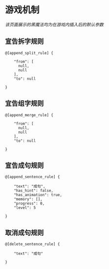 # 游戏机制

*该页面展示的黑魔法均为在游戏内插入后的默认参数*

## 宣告拆字规则
```
@[append_split_rule] {
  
    "from": [
      null,
      null
    ],
    "to": null
  
}
```

## 宜告组字规则
```
@[append_merge_rule] {
  
    "from": [
      null,
      null
    ],
    "to": null
  
}
```

## 宣告成句规则
```
@[append_sentence_rule] {
  
    "text": "成句",
    "has_hint": false,
    "has_animation": true,
    "memory": [],
    "progress": 0,
    "level": 5
  
}
```

## 取消成句规则
```
@[delete_sentence_rule] {
  
    "text": "成句"
  
}
```